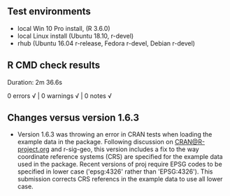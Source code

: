 ## Test environments
* local Win 10 Pro install, (R 3.6.0)
* local Linux install (Ubuntu 18.10, r-devel)
* rhub  (Ubuntu 16.04 r-release, Fedora r-devel, Debian r-devel)

## R CMD check results

Duration: 2m 36.6s

0 errors √ | 0 warnings √ | 0 notes √

## Changes versus version 1.6.3
* Version 1.6.3 was throwing an error in CRAN tests when loading the example 
  data in the package. Following discussion on CRAN@R-project.org and 
  r-sig-geo, this version includes a fix to the way coordinate reference 
  systems (CRS) are specified for the example data used in the package. Recent 
  versions of proj require EPSG codes to be specified in lower case 
  ('epsg:4326' rather than 'EPSG:4326'). This submission corrects CRS referencs 
  in the example data to use all lower case.
